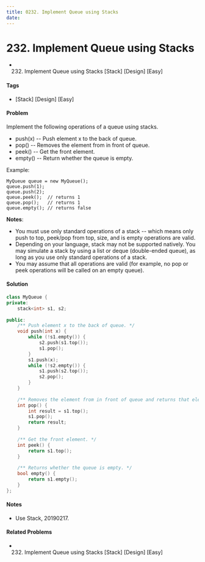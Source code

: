 ```yaml
---
title: 0232. Implement Queue using Stacks
date: 
---
```


# 232. Implement Queue using Stacks
- 232. Implement Queue using Stacks [Stack] [Design] [Easy]

#### Tags
- [Stack] [Design] [Easy]

#### Problem
Implement the following operations of a queue using stacks.

- push(x) -- Push element x to the back of queue.
- pop() -- Removes the element from in front of queue.
- peek() -- Get the front element.
- empty() -- Return whether the queue is empty.

Example:

    MyQueue queue = new MyQueue();
    queue.push(1);
    queue.push(2);  
    queue.peek();  // returns 1
    queue.pop();   // returns 1
    queue.empty(); // returns false

**Notes**:

- You must use only standard operations of a stack -- which means only push to top, peek/pop from top, size, and is empty operations are valid.
- Depending on your language, stack may not be supported natively. You may simulate a stack by using a list or deque (double-ended queue), as long as you use only standard operations of a stack.
- You may assume that all operations are valid (for example, no pop or peek operations will be called on an empty queue).

#### Solution
``` C++
class MyQueue {
private:
    stack<int> s1, s2;
    
public:
    /** Push element x to the back of queue. */
    void push(int x) {
        while (!s1.empty()) {
            s2.push(s1.top());
            s1.pop();
        }
        s1.push(x);
        while (!s2.empty()) {
            s1.push(s2.top());
            s2.pop();
        }
    }
    
    /** Removes the element from in front of queue and returns that element. */
    int pop() {
        int result = s1.top();
        s1.pop();
        return result;
    }
    
    /** Get the front element. */
    int peek() {
        return s1.top();
    }
    
    /** Returns whether the queue is empty. */
    bool empty() {
        return s1.empty();
    }
};
```

#### Notes
- Use Stack, 20190217.

#### Related Problems
- 232. Implement Queue using Stacks [Stack] [Design] [Easy]
